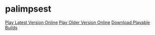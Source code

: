 palimpsest
==========
[Play Latest Version Online](//goo.gl/LzDt4N)
[Play Older Version Online](//goo.gl/LzDt4N)
[Download Playable Builds](//robertsdionne.github.io/palimpsest/download)
